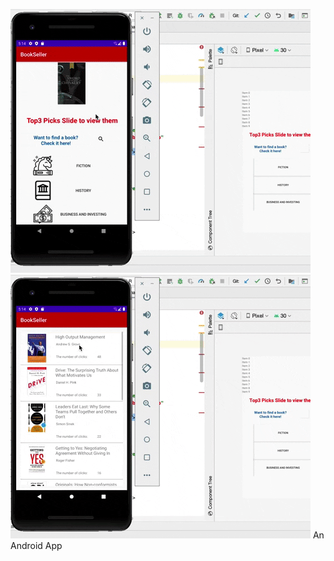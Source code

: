 ![gif](https://github.com/hhuang89/AndroidApp/blob/master/gif1.gif)
![gif](https://github.com/hhuang89/AndroidApp/blob/master/gif2.gif)
An Android App
